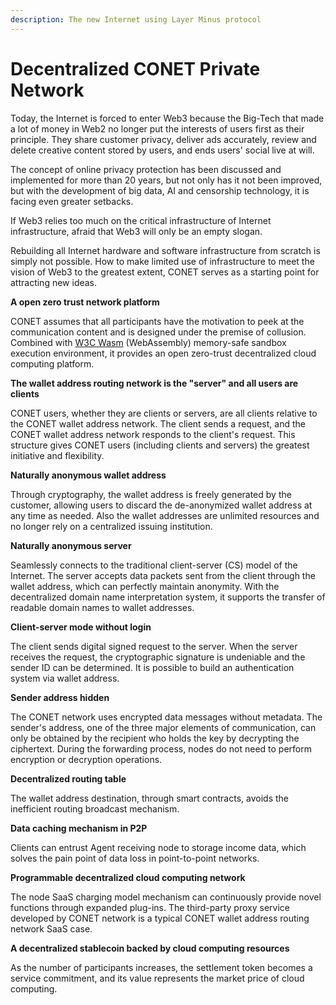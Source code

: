 ```yaml
---
description: The new Internet using Layer Minus protocol
---
```


# Decentralized CONET Private Network

Today, the Internet is forced to enter Web3 because the Big-Tech that made a lot of money in Web2 no longer put the interests of users first as their principle. They share customer privacy, deliver ads accurately, review and delete creative content stored by users, and ends users' social live at will.

The concept of online privacy protection has been discussed and implemented for more than 20 years, but not only has it not been improved, but with the development of big data, AI and censorship technology, it is facing even greater setbacks.

If Web3 relies too much on the critical infrastructure of Internet infrastructure, afraid that Web3 will only be an empty slogan.

Rebuilding all Internet hardware and software infrastructure from scratch is simply not possible. How to make limited use of infrastructure to meet the vision of Web3 to the greatest extent, CONET serves as a starting point for attracting new ideas.

**A open zero trust network platform**

CONET assumes that all participants have the motivation to peek at the communication content and is designed under the premise of collusion. Combined with [W3C Wasm](https://www.w3.org/groups/wg/wasm/) (WebAssembly) memory-safe sandbox execution environment, it provides an open zero-trust decentralized cloud computing platform.

**The wallet address routing network is the "server" and all users are clients**

CONET users, whether they are clients or servers, are all clients relative to the CONET wallet address network. The client sends a request, and the CONET wallet address network responds to the client's request. This structure gives CONET users (including clients and servers) the greatest initiative and flexibility.

**Naturally anonymous wallet address**

Through cryptography, the wallet address is freely generated by the customer, allowing users to discard the de-anonymized wallet address at any time as needed. Also the wallet addresses are  unlimited resources and no longer rely on a centralized issuing institution.

**Naturally anonymous server**

Seamlessly connects to the traditional client-server (CS) model of the Internet. The server accepts data packets sent from the client through the wallet address, which can perfectly maintain anonymity. With the decentralized domain name interpretation system, it supports the transfer of readable domain names to wallet addresses.

**Client-server mode without login**

The client sends digital signed request to the server. When the server receives the request, the cryptographic signature is undeniable and the sender ID can be determined. It is possible to build an authentication system via wallet address.

**Sender address hidden**

The CONET network uses encrypted data messages without metadata. The sender's address, one of the three major elements of communication, can only be obtained by the recipient who holds the key by decrypting the ciphertext. During the forwarding process, nodes do not need to perform encryption or decryption operations.

**Decentralized routing table**

The wallet address destination, through smart contracts, avoids the inefficient routing broadcast mechanism.

**Data caching mechanism in P2P**

Clients can entrust Agent receiving node to storage income data, which solves the pain point of data loss in point-to-point networks.

**Programmable decentralized cloud computing network**

The node SaaS charging model mechanism can continuously provide novel functions through expanded plug-ins. The third-party proxy service developed by CONET network is a typical CONET wallet address routing network SaaS case.

**A decentralized stablecoin backed by cloud computing resources**

As the number of participants increases, the settlement token becomes a service commitment, and its value represents the market price of cloud computing.
